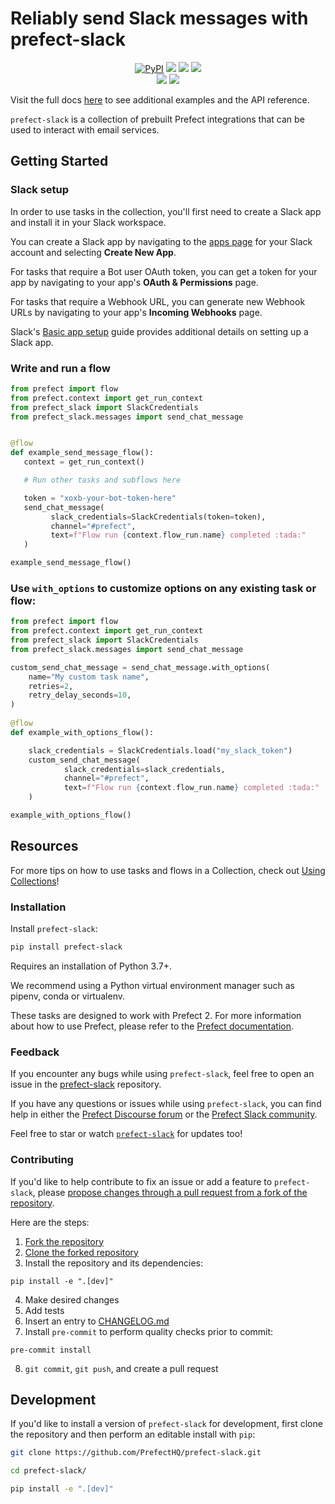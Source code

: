 # Reliably send Slack messages with prefect-slack

<p align="center">
    <!--- Insert a cover image here -->
    <!--- <br> -->
    <a href="https://pypi.python.org/pypi/prefect-slack/" alt="PyPI version">
        <img alt="PyPI" src="https://img.shields.io/pypi/v/prefect-slack?color=0052FF&labelColor=090422"></a>
    <a href="https://github.com/PrefectHQ/prefect-slack/" alt="Stars">
        <img src="https://img.shields.io/github/stars/PrefectHQ/prefect-slack?color=0052FF&labelColor=090422" /></a>
    <a href="https://pepy.tech/badge/prefect-slack/" alt="Downloads">
        <img src="https://img.shields.io/pypi/dm/prefect-slack?color=0052FF&labelColor=090422" /></a>
    <a href="https://github.com/PrefectHQ/prefect-slack/pulse" alt="Activity">
        <img src="https://img.shields.io/github/commit-activity/m/PrefectHQ/prefect-slack?color=0052FF&labelColor=090422" /></a>
    <br>
    <a href="https://prefect-community.slack.com" alt="Slack">
        <img src="https://img.shields.io/badge/slack-join_community-red.svg?color=0052FF&labelColor=090422&logo=slack" /></a>
    <a href="https://discourse.prefect.io/" alt="Discourse">
        <img src="https://img.shields.io/badge/discourse-browse_forum-red.svg?color=0052FF&labelColor=090422&logo=discourse" /></a>
</p>

Visit the full docs [here](https://PrefectHQ.github.io/prefect-slack) to see additional examples and the API reference.

`prefect-slack` is a collection of prebuilt Prefect integrations that can be used to interact with email services.

## Getting Started

### Slack setup

In order to use tasks in the collection, you'll first need to create a Slack app and install it in your Slack workspace.

You can create a Slack app by navigating to the [apps page](https://api.slack.com/apps) for your Slack account and selecting **Create New App**.

For tasks that require a Bot user OAuth token, you can get a token for your app by navigating to your app's __OAuth & Permissions__ page.

For tasks that require a Webhook URL, you can generate new Webhook URLs by navigating to your app's __Incoming Webhooks__ page.

Slack's [Basic app setup](https://api.slack.com/authentication/basics) guide provides additional details on setting up a Slack app.

### Write and run a flow

```python
from prefect import flow
from prefect.context import get_run_context
from prefect_slack import SlackCredentials
from prefect_slack.messages import send_chat_message


@flow
def example_send_message_flow():
   context = get_run_context()

   # Run other tasks and subflows here

   token = "xoxb-your-bot-token-here"
   send_chat_message(
         slack_credentials=SlackCredentials(token=token),
         channel="#prefect",
         text=f"Flow run {context.flow_run.name} completed :tada:"
   )

example_send_message_flow()
```

### Use `with_options` to customize options on any existing task or flow:

```python
from prefect import flow
from prefect.context import get_run_context
from prefect_slack import SlackCredentials
from prefect_slack.messages import send_chat_message

custom_send_chat_message = send_chat_message.with_options(
    name="My custom task name",
    retries=2,
    retry_delay_seconds=10,
)
 
@flow
def example_with_options_flow():

    slack_credentials = SlackCredentials.load("my_slack_token")
    custom_send_chat_message(
            slack_credentials=slack_credentials,
            channel="#prefect",
            text=f"Flow run {context.flow_run.name} completed :tada:"
    )

example_with_options_flow()
```
 
## Resources

For more tips on how to use tasks and flows in a Collection, check out [Using Collections](https://docs.prefect.io/collections/usage/)!

### Installation

Install `prefect-slack`:

```bash
pip install prefect-slack
```

Requires an installation of Python 3.7+.

We recommend using a Python virtual environment manager such as pipenv, conda or virtualenv.

These tasks are designed to work with Prefect 2. For more information about how to use Prefect, please refer to the [Prefect documentation](https://docs.prefect.io/).

### Feedback

If you encounter any bugs while using `prefect-slack`, feel free to open an issue in the [prefect-slack](https://github.com/PrefectHQ/prefect-slack) repository.

If you have any questions or issues while using `prefect-slack`, you can find help in either the [Prefect Discourse forum](https://discourse.prefect.io/) or the [Prefect Slack community](https://prefect.io/slack).

Feel free to star or watch [`prefect-slack`](https://github.com/PrefectHQ/prefect-slack) for updates too!

### Contributing

If you'd like to help contribute to fix an issue or add a feature to `prefect-slack`, please [propose changes through a pull request from a fork of the repository](https://docs.github.com/en/pull-requests/collaborating-with-pull-requests/proposing-changes-to-your-work-with-pull-requests/creating-a-pull-request-from-a-fork).
 
Here are the steps:
 
1. [Fork the repository](https://docs.github.com/en/get-started/quickstart/fork-a-repo#forking-a-repository)
2. [Clone the forked repository](https://docs.github.com/en/get-started/quickstart/fork-a-repo#cloning-your-forked-repository)
3. Install the repository and its dependencies:
```
pip install -e ".[dev]"
```
4. Make desired changes
5. Add tests
6. Insert an entry to [CHANGELOG.md](https://github.com/PrefectHQ/prefect-slack/blob/main/CHANGELOG.md)
7. Install `pre-commit` to perform quality checks prior to commit:
```
pre-commit install
```
8. `git commit`, `git push`, and create a pull request

## Development

If you'd like to install a version of `prefect-slack` for development, first clone the repository and then perform an editable install with `pip`:

```bash
git clone https://github.com/PrefectHQ/prefect-slack.git

cd prefect-slack/

pip install -e ".[dev]"
```
